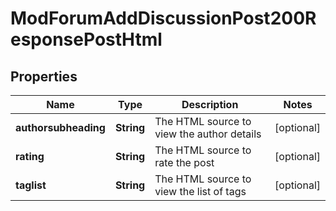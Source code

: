 

# ModForumAddDiscussionPost200ResponsePostHtml


## Properties

| Name | Type | Description | Notes |
|------------ | ------------- | ------------- | -------------|
|**authorsubheading** | **String** | The HTML source to view the author details |  [optional] |
|**rating** | **String** | The HTML source to rate the post |  [optional] |
|**taglist** | **String** | The HTML source to view the list of tags |  [optional] |



